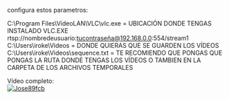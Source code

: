 configura estos parametros:

C:\Program Files\VideoLAN\VLC\vlc.exe = UBICACIÓN DONDE TENGAS INSTALADO VLC.EXE
rtsp://nombredeusuario:tucontraseña@192.168.0.0:554/stream1
C:\Users\iroke\Videos = DONDE QUIERAS QUE SE GUARDEN LOS VÍDEOS
C:\Users\iroke\Videos\sequence.txt = TE RECOMIENDO QUE PONGAS QUE PONGAS LA RUTA DONDE TENGAS LOS VÍDEOS O TAMBIEN EN LA CARPETA DE LOS ARCHIVOS TEMPORALES

Vídeo completo:
<br>
[![Jose89fcb](https://img.youtube.com/vi/dcZej_UBLXM/0.jpg)](https://www.youtube.com/watch?v=dcZej_UBLXM)
